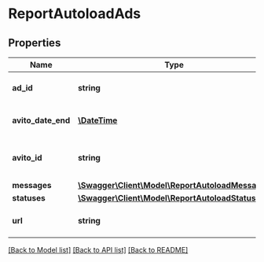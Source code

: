 # ReportAutoloadAds

## Properties
Name | Type | Description | Notes
------------ | ------------- | ------------- | -------------
**ad_id** | **string** | ID объявления в исходном XML-файле клиента | [optional] 
**avito_date_end** | [**\DateTime**](\DateTime.md) | Дата окончания публикации объявления | [optional] 
**avito_id** | **string** | ID опубликованного объявления в Авито | [optional] 
**messages** | [**\Swagger\Client\Model\ReportAutoloadMessages**](ReportAutoloadMessages.md) |  | [optional] 
**statuses** | [**\Swagger\Client\Model\ReportAutoloadStatuses**](ReportAutoloadStatuses.md) |  | [optional] 
**url** | **string** | URL-адрес объявления на сайте Авито | [optional] 

[[Back to Model list]](../../README.md#documentation-for-models) [[Back to API list]](../../README.md#documentation-for-api-endpoints) [[Back to README]](../../README.md)


